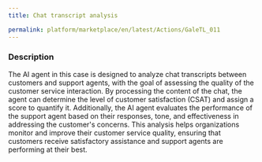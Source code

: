 ```yaml
---
title: Chat transcript analysis

permalink: platform/marketplace/en/latest/Actions/GaleTL_011
---
```

### Description

The AI agent in this case is designed to analyze chat transcripts between customers and support agents, with the goal of assessing the quality of the customer service interaction. By processing the content of the chat, the agent can determine the level of customer satisfaction (CSAT) and assign a score to quantify it. Additionally, the AI agent evaluates the performance of the support agent based on their responses, tone, and effectiveness in addressing the customer's concerns. This analysis helps organizations monitor and improve their customer service quality, ensuring that customers receive satisfactory assistance and support agents are performing at their best.